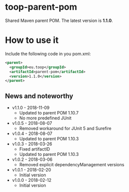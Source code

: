 # toop-parent-pom

Shared Maven parent POM.
The latest version is **1.1.0**.

# How to use it
Include the following code in you pom.xml:

```xml
<parent>
  <groupId>eu.toop</groupId>
  <artifactId>parent-pom</artifactId>
  <version>1.1.0</version>
</parent>
```

## News and noteworthy

* v1.1.0 - 2018-11-09
    * Updated to parent POM 1.10.7
    * No more predefined JUnit
* v1.0.5 - 2018-08-07
    * Removed workaround for JUnit 5 and Surefire
* v1.0.4 - 2018-08-07
    * Updated to parent POM 1.10.3
* v1.0.3 - 2018-03-26
    * Fixed artifactID
    * Updated to parent POM 1.10.3
* v1.0.2 - 2018-03-06
    * Removed explicit dependencyManagement versions
* v1.0.1 - 2018-02-20
    * Initial version
* v1.0.0 - 2018-02-12
    * Initial version
 